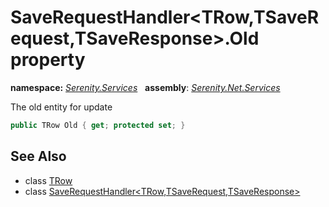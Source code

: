 # SaveRequestHandler&lt;TRow,TSaveRequest,TSaveResponse&gt;.Old property
**namespace:** *[Serenity.Services](../../README.md#serenity.services-namespace)*   **assembly**: *[Serenity.Net.Services](../../README.md)*

The old entity for update

```csharp
public TRow Old { get; protected set; }
```

## See Also

* class [TRow](../Serenity.Net.Services/../SaveRequestHandler-3.TRow.md)
* class [SaveRequestHandler&lt;TRow,TSaveRequest,TSaveResponse&gt;](../SaveRequestHandler-3.md)